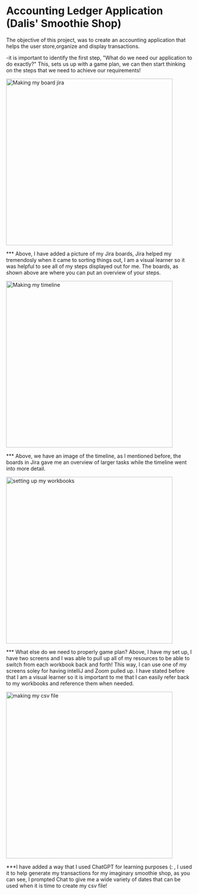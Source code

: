 # Accounting Ledger Application (Dalis' Smoothie Shop)
The objective of this project, was to create an accounting application that helps the user store,organize and display transactions.

-it is important to identify the first step, "What do we need our application to do exactly?"
This, sets us up with a game plan, we can then start thinking on the steps that we need to achieve our requirements! 

<img width="450" height="450" alt="Making my board jira" src="https://github.com/user-attachments/assets/47755d74-8d86-4364-95a6-977df80ab6c1" />

*** Above, I have added a picture of my Jira boards, Jira helped my tremendosly when it came to sorting things out, I am a visual learner so it was helpful to see all of my steps displayed out for me. The boards, as shown above are where you can put an overview of your steps. 

<img width="450" height="450" alt="Making my timeline" src="https://github.com/user-attachments/assets/325a372f-8475-4eab-9888-9a54e275a95f" />

*** Above, we have an image of the timeline, as I mentioned before, the boards in Jira gave me an overview of larger tasks while the timeline went into more detail. 

<img width="450" height="450" alt="setting up my workbooks" src="https://github.com/user-attachments/assets/04c4c357-c144-49a5-8cb2-49f8f5486426" />

*** What else do we need to properly game plan? Above, I have my set up, I have two screens and I was able to pull up all of my resources to be able to switch from each workbook back and forth! This way, I can use one of my screens soley for having intelliJ and Zoom pulled up. I have stated before that I am a visual learner so it is important to me that I can easily refer back to my workbooks and reference them when needed. 

<img width="450" height="450" alt="making my csv file" src="https://github.com/user-attachments/assets/e1274a44-3b12-4d00-a69f-51da404efba1" />

***I have added a way that I used ChatGPT for learning purposes (: , I used it to help generate my transactions for my imaginary smoothie shop, as you can see, I prompted Chat to give me a wide variety of dates that can be used when it is time to create my csv file!
